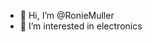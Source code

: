 - 👋 Hi, I’m @RonieMuller
- 👀 I’m interested in electronics

<!---
RonieMuller/RonieMuller is a ✨ special ✨ repository because its `README.md` (this file) appears on your GitHub profile.
You can click the Preview link to take a look at your changes.
--->
